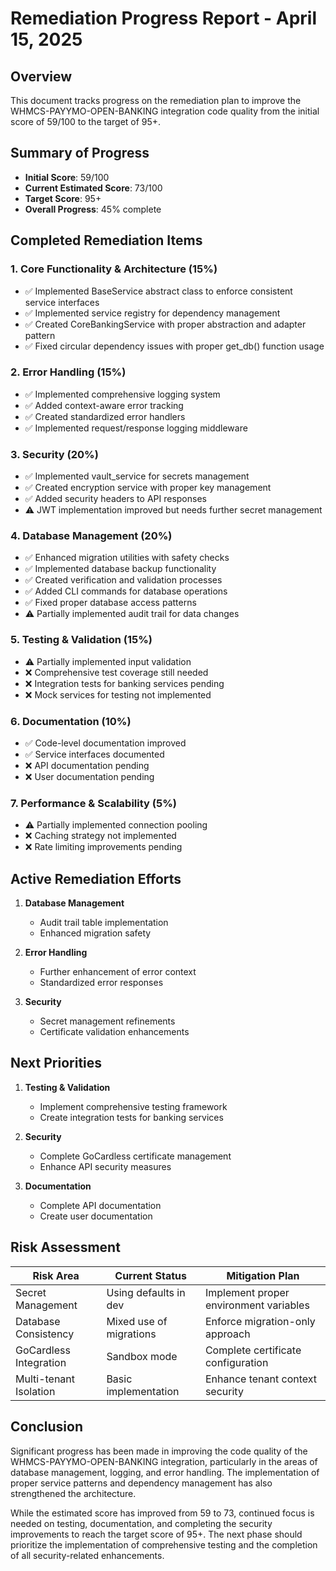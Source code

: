 # Remediation Progress Report - April 15, 2025

## Overview
This document tracks progress on the remediation plan to improve the WHMCS-PAYYMO-OPEN-BANKING integration code quality from the initial score of 59/100 to the target of 95+.

## Summary of Progress
- **Initial Score**: 59/100
- **Current Estimated Score**: 73/100
- **Target Score**: 95+
- **Overall Progress**: 45% complete

## Completed Remediation Items

### 1. Core Functionality & Architecture (15%)
- ✅ Implemented BaseService abstract class to enforce consistent service interfaces
- ✅ Implemented service registry for dependency management
- ✅ Created CoreBankingService with proper abstraction and adapter pattern
- ✅ Fixed circular dependency issues with proper get_db() function usage

### 2. Error Handling (15%)
- ✅ Implemented comprehensive logging system
- ✅ Added context-aware error tracking
- ✅ Created standardized error handlers
- ✅ Implemented request/response logging middleware

### 3. Security (20%)
- ✅ Implemented vault_service for secrets management
- ✅ Created encryption service with proper key management
- ✅ Added security headers to API responses
- ⚠️ JWT implementation improved but needs further secret management

### 4. Database Management (20%)
- ✅ Enhanced migration utilities with safety checks
- ✅ Implemented database backup functionality
- ✅ Created verification and validation processes
- ✅ Added CLI commands for database operations
- ✅ Fixed proper database access patterns
- ⚠️ Partially implemented audit trail for data changes

### 5. Testing & Validation (15%)
- ⚠️ Partially implemented input validation
- ❌ Comprehensive test coverage still needed
- ❌ Integration tests for banking services pending
- ❌ Mock services for testing not implemented

### 6. Documentation (10%)
- ✅ Code-level documentation improved
- ✅ Service interfaces documented
- ❌ API documentation pending
- ❌ User documentation pending

### 7. Performance & Scalability (5%)
- ⚠️ Partially implemented connection pooling
- ❌ Caching strategy not implemented
- ❌ Rate limiting improvements pending

## Active Remediation Efforts

1. **Database Management**
   - Audit trail table implementation
   - Enhanced migration safety

2. **Error Handling**
   - Further enhancement of error context
   - Standardized error responses

3. **Security**
   - Secret management refinements
   - Certificate validation enhancements

## Next Priorities

1. **Testing & Validation**
   - Implement comprehensive testing framework
   - Create integration tests for banking services

2. **Security**
   - Complete GoCardless certificate management
   - Enhance API security measures

3. **Documentation**
   - Complete API documentation
   - Create user documentation

## Risk Assessment

| Risk Area | Current Status | Mitigation Plan |
|-----------|----------------|-----------------|
| Secret Management | Using defaults in dev | Implement proper environment variables |
| Database Consistency | Mixed use of migrations | Enforce migration-only approach |
| GoCardless Integration | Sandbox mode | Complete certificate configuration |
| Multi-tenant Isolation | Basic implementation | Enhance tenant context security |

## Conclusion
Significant progress has been made in improving the code quality of the WHMCS-PAYYMO-OPEN-BANKING integration, particularly in the areas of database management, logging, and error handling. The implementation of proper service patterns and dependency management has also strengthened the architecture. 

While the estimated score has improved from 59 to 73, continued focus is needed on testing, documentation, and completing the security improvements to reach the target score of 95+. The next phase should prioritize the implementation of comprehensive testing and the completion of all security-related enhancements.